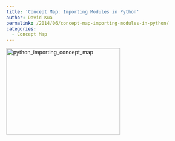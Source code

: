 ```yaml
---
title: 'Concept Map: Importing Modules in Python'
author: David Kua
permalink: /2014/06/concept-map-importing-modules-in-python/
categories:
  - Concept Map
---
```

[<img class="alignnone size-medium wp-image-4794" alt="python_importing_concept_map" src="http://teaching.software-carpentry.org/wp-content/uploads/2013/10/python_importing_concept_map-300x229.jpeg" width="300" height="229" />][1]

 [1]: http://teaching.software-carpentry.org/wp-content/uploads/2013/10/python_importing_concept_map.jpeg
